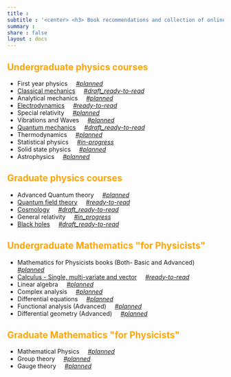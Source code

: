 ```yaml
---
title :
subtitle : '<center> <h3> Book recommendations and collection of online resources for different topics </h3> </center>'
summary : 
share : false
layout : docs 
---
```




## <span style="color:orange">Undergraduate physics courses </span>

- First year physics    $~~~$  *<u>#planned</u>*
- [Classical mechanics]({{<ref"ug/cm">}}) $~~~$      *<u>#draft_ready-to-read</u>*
- Analytical mechanics $~~~$      *<u>#planned</u>*
- [Electrodynamics]({{<ref"ug/ed">}}) $~~~$     *<u>#ready-to-read</u>*
- Special relativity $~~~$      *<u>#planned</u>*
- Vibrations and Waves $~~~$      *<u>#planned</u>*
- [Quantum mechanics]({{<ref"ug/qm">}}) $~~~$      *<u>#draft_ready-to-read</u>*
- Thermodynamics $~~~$      *<u>#planned</u>*
- Statistical physics $~~~$      *<u>#in-progress</u>*
- Solid state physics $~~~$      *<u>#planned</u>* 
- Astrophysics $~~~$      *<u>#planned</u>*

## <span style="color:orange"> Graduate physics courses </span>

- Advanced Quantum theory $~~~$     *<u>#planned</u>*
- [Quantum field theory]({{<ref"grad/qft">}})  $~~~$    *<u>#ready-to-read</u>*
- [Cosmology]({{<ref"grad/cosmology">}})  $~~~$    *<u>#draft_ready-to-read</u>*
- General relativity $~~~$     *<u>#in_progress</u>*
- [Black holes]({{<ref"grad/bh">}}) $~~~$     *<u>#draft_ready-to-read</u>*

## <span style="color:orange"> Undergraduate Mathematics "for Physicists" </span>

- Mathematics for Physicists books (Both- Basic and Advanced) $~~~$     *<u>#planned</u>*
- [Calculus - Single, multi-variate and vector]({{<ref"math/calculus">}}) $~~~$     *<u>#ready-to-read</u>*
- Linear algebra $~~~$     *<u>#planned</u>*
- Complex analysis $~~~$     *<u>#planned</u>*
- Differential equations  $~~~$    *<u>#planned</u>*
- Functional analysis (Advanced)  $~~~$    *<u>#planned</u>*
- Differential geometry (Advanced) $~~~$      *<u>#planned</u>*

## <span style="color:orange"> Graduate Mathematics "for Physicists" </span>

- Mathematical Physics  $~~~$    *<u>#planned</u>*
- Group theory  $~~~$    *<u>#planned</u>*
- Gauge theory  $~~~$    *<u>#planned</u>*

